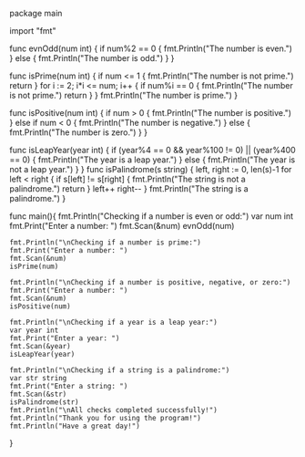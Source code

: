

package main 

import "fmt"

func evnOdd(num int) {
	if num%2 == 0 {
		fmt.Println("The number is even.")
	} else {
		fmt.Println("The number is odd.")
	}
}

func isPrime(num int) {
	if num <= 1 {
		fmt.Println("The number is not prime.")
		return
	}
	for i := 2; i*i <= num; i++ {
		if num%i == 0 {
			fmt.Println("The number is not prime.")
			return
		}
	}
	fmt.Println("The number is prime.")
}

func isPositive(num int) {
	if num > 0 {
		fmt.Println("The number is positive.")
	} else if num < 0 {
		fmt.Println("The number is negative.")
	} else {
		fmt.Println("The number is zero.")
	}
}

func isLeapYear(year int) {
	if (year%4 == 0 && year%100 != 0) || (year%400 == 0) {
		fmt.Println("The year is a leap year.")
	} else {
		fmt.Println("The year is not a leap year.")
	}
}
func isPalindrome(s string) {
	left, right := 0, len(s)-1
	for left < right {
		if s[left] != s[right] {
			fmt.Println("The string is not a palindrome.")
			return
		}
		left++
		right--
	}
	fmt.Println("The string is a palindrome.")
}



func main(){
	fmt.Println("Checking if a number is even or odd:")
	var num int
	fmt.Print("Enter a number: ")
	fmt.Scan(&num)
	evnOdd(num)

	fmt.Println("\nChecking if a number is prime:")
	fmt.Print("Enter a number: ")
	fmt.Scan(&num)
	isPrime(num)

	fmt.Println("\nChecking if a number is positive, negative, or zero:")
	fmt.Print("Enter a number: ")
	fmt.Scan(&num)
	isPositive(num)

	fmt.Println("\nChecking if a year is a leap year:")
	var year int
	fmt.Print("Enter a year: ")
	fmt.Scan(&year)
	isLeapYear(year)

	fmt.Println("\nChecking if a string is a palindrome:")
	var str string
	fmt.Print("Enter a string: ")
	fmt.Scan(&str)
	isPalindrome(str)
	fmt.Println("\nAll checks completed successfully!")
	fmt.Println("Thank you for using the program!")
	fmt.Println("Have a great day!")


}